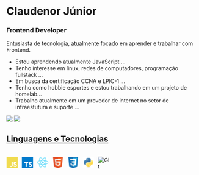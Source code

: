 # Claudenor Júnior
### Frontend Developer

Entusiasta de tecnologia, atualmente focado em aprender e trabalhar com Frontend.

* Estou aprendendo atualmente JavaScript ...
* Tenho interesse em linux, redes de computadores, programação fullstack ...
* Em busca da certificação CCNA e LPIC-1 ...
* Tenho como hobbie esportes e estou trabalhando em um projeto de homelab...
* Trabalho atualmente em um provedor de internet no setor de infraestutura e suporte ...

<div>
    <a href="https://www.linkedin.com/in/claudenorjnr" target="_blank"><img src="https://img.shields.io/badge/-LinkedIn-%230077B5?style=for-the-badge&logo=linkedin&logoColor=white" target="_blank"></a> 
    <!--<a href="https://www.github.com/claudenorjr" target="_blank"><img src="https://img.shields.io/badge/GitHub-100000?style=for-the-badge&logo=github&logoColor=white"</a>-->
    <a href="https://www.instagram.com/claudenorjnr" target="_blank"><img src="https://img.shields.io/badge/Instagram-E4405F?style=for-the-badge&logo=instagram&logoColor=white"</a>
<!--https://img.shields.io/badge/-LeetCode-FFA116?style=for-the-badge&logo=LeetCode&logoColor=black-->
</div>

## Linguagens e Tecnologias

<div style="display: inline_block"><br>
  <img align="left" alt="JavaScript" title="JavaScript" width="30px" style="padding-right: 10px;" src="https://raw.githubusercontent.com/devicons/devicon/master/icons/javascript/javascript-plain.svg">
  <img align="left" alt="TypeScript" title="TypeScript" width="30px" style="padding-right: 10px;" src="https://raw.githubusercontent.com/devicons/devicon/master/icons/typescript/typescript-plain.svg">
  <img align="left" alt="React" title="React" width="30px" style="padding-right: 10px;" src="https://raw.githubusercontent.com/devicons/devicon/master/icons/react/react-original.svg">
  <img align="left" alt="HTML" title="HTML" width="30px" style="padding-right: 10px;" src="https://raw.githubusercontent.com/devicons/devicon/master/icons/html5/html5-original.svg">
  <img align="left" alt="CSS" title="CSS" width="30px" style="padding-right: 10px;" src="https://raw.githubusercontent.com/devicons/devicon/master/icons/css3/css3-original.svg">
  <img align="left" alt="Python" title="Python" width="30px" style="padding-right: 10px;" src="https://raw.githubusercontent.com/devicons/devicon/master/icons/python/python-original.svg">
  <img align="left" alt="Git" title="Git" width="30px" style="padding-right: 10px;" src="https://cdn.jsdelivr.net/gh/devicons/devicon@latest/icons/git/git-original.svg" />
</div>
